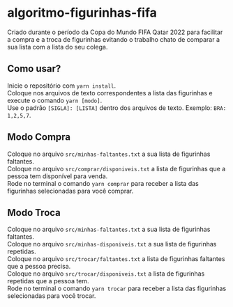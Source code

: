 # algoritmo-figurinhas-fifa
Criado durante o período da Copa do Mundo FIFA Qatar 2022 para facilitar a compra e a troca de figurinhas evitando o trabalho chato de comparar a sua lista com a lista do seu colega.

## Como usar?
Inicie o repositório com `yarn install`. <br>
Coloque nos arquivos de texto correspondentes a lista das figurinhas e execute o comando `yarn [modo]`. <br>
Use o padrão `[SIGLA]: [LISTA]` dentro dos arquivos de texto. Exemplo: `BRA: 1,2,5,7`.

## Modo Compra
Coloque no arquivo `src/minhas-faltantes.txt` a sua lista de figurinhas faltantes. <br>
Coloque no arquivo `src/comprar/disponiveis.txt` a lista de figurinhas que a pessoa tem disponível para venda. <br>
Rode no terminal o comando `yarn comprar` para receber a lista das figurinhas selecionadas para você comprar.

## Modo Troca
Coloque no arquivo `src/minhas-faltantes.txt` a sua lista de figurinhas faltantes. <br>
Coloque no arquivo `src/minhas-disponiveis.txt` a sua lista de figurinhas repetidas. <br>
Coloque no arquivo `src/trocar/faltantes.txt` a lista de figurinhas faltantes que a pessoa precisa. <br>
Coloque no arquivo `src/trocar/disponiveis.txt` a lista de figurinhas repetidas que a pessoa tem. <br>
Rode no terminal o comando `yarn trocar` para receber a lista das figurinhas selecionadas para você trocar.
